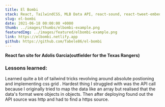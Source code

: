 ```yaml
---
title: El Bombi
stack: React, TailwindCSS, MLB Data API, react-sound, react-tweet-embed, react-lazy
slug: el-bombi
date: 2021-06-18 00:00:00 +0000
thumb: ../images/thumbs/elbombi-example.png
featuredImg: ../images/featured/elbombi-example.png
link: https://elbombi.netlify.app
github: https://github.com/Tabele86/el-bombi
---
```


**React fan site for Adolis Garcia(outfielder for the Texas Rangers)**

### Lessons learned:
Learned quite a bit of tailwind tricks  revolving around absolute postioning and implementing css grid .  Hardest thing I struggled with was the API call because I originally tried to map the data like an array but realised that the data's format were objects in objects.  Then after deploying found out the API source was http and had to find a https source. 